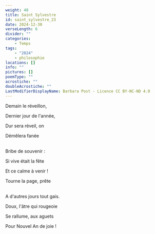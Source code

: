 ```yaml
---
weight: 48
title: Saint Sylvestre
id: saint_sylvestre_23
date: 2024-12-30
verseLength: 6
divider: ""
categories:
    - Temps
tags:
    - "2024"
    - philosophie
locations: []
info: ""
pictures: []
poemType: ""
acrostiche: ""
doubleAcrostiche: ""
LastModifierDisplayName: Barbara Post - Licence CC BY-NC-ND 4.0
---
```

Demain le réveillon,

Dernier jour de l'année,

Dur sera réveil, on

Démêlera fanée

 \
Bribe de souvenir :

Si vive était la fête

Et ce calme à venir !

Tourne la page, prête

 \
A d'autres jours tout gais.

Doux, l'âtre qui rougeoie

Se rallume, aux aguets

Pour Nouvel An de joie !
